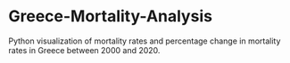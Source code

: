 # Greece-Mortality-Analysis
Python visualization of mortality rates and percentage change in mortality rates in Greece between 2000 and 2020.
